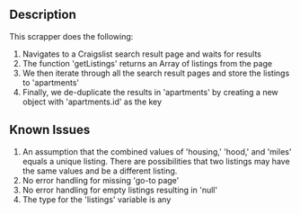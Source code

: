 ## Description

This scrapper does the following:
1. Navigates to a Craigslist search result page and waits for results
2. The function 'getListings' returns an Array of listings from the page
3. We then iterate through all the search result pages and store the listings to 'apartments'
4. Finally, we de-duplicate the results in 'apartments' by creating a new object with 'apartments.id' as the key

## Known Issues
1. An assumption that the combined values of 'housing,' 'hood,' and 'miles' equals a unique listing. There are possibilities that two listings may have the same values and be a different listing.
2. No error handling for missing 'go-to page'
3. No error handling for empty listings resulting in 'null'
4. The type for the 'listings' variable is any 